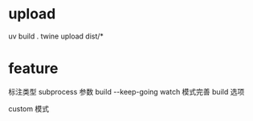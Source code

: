 

# upload
  uv build .
  twine upload dist/*

# feature
  标注类型
  subprocess 参数
  build --keep-going
  watch 模式完善 build 选项

  custom 模式

